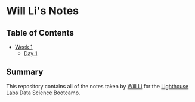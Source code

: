 # Will Li's Notes

## Table of Contents
* [Week 1](/Week_1)
    * [Day 1](/Week_1/Day_1)
## Summary

This repository contains all of the notes taken by [Will Li](https://github.com/willstonewill) for the [Lighthouse Labs](https://www.lighthouselabs.ca/) Data Science Bootcamp.